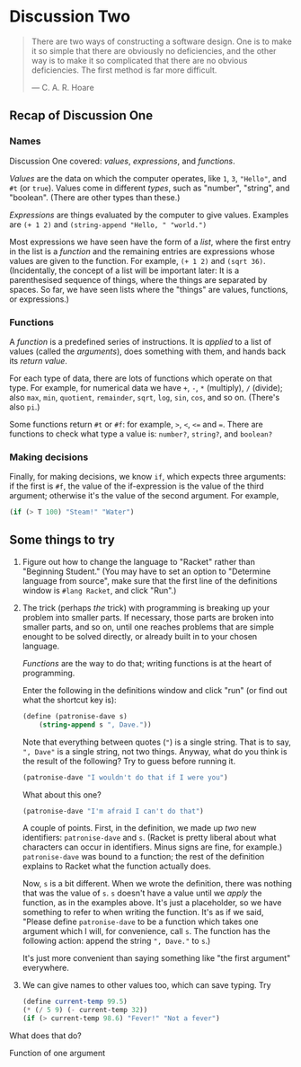 
Discussion Two
==============

> There are two ways of constructing a software design. One is to make it so
> simple that there are obviously no deficiencies, and the other way is to make
> it so complicated that there are no obvious deficiencies. The first method is
> far more difficult.
>
> — C. A. R. Hoare 


Recap of Discussion One
-----------------------

### Names

Discussion One covered: *values*, *expressions*, and *functions*. 

*Values* are the data on which the computer operates, like `1`, `3`, `"Hello"`,
and `#t` (or `true`). Values come in different *types*, such as "number",
"string", and "boolean". (There are other types than these.)

*Expressions* are things evaluated by the computer to give values. Examples are
`(+ 1 2)` and `(string-append "Hello, " "world.")` 

Most expressions we have seen have the form of a *list*, where the first entry in
the list is a *function* and the remaining entries are expressions whose values
are given to the function. For example, `(+ 1 2)` and `(sqrt 36)`. (Incidentally,
the concept of a list will be important later: It is a parenthesised sequence
of things, where the things are separated by spaces. So far, we have seen lists
where the "things" are values, functions, or expressions.) 

### Functions

A *function* is a predefined series of instructions. It is *applied* to a list
of values (called the *arguments*), does something with them, and hands back its
*return value*.

For each type of data, there are lots of functions which operate on that
type. For example, for numerical data we have `+`, `-`, `*` (multiply), `/`
(divide); also `max`, `min`, `quotient`, `remainder`, `sqrt`, `log`, `sin`,
`cos`, and so on. (There's also `pi`.)

Some functions return `#t` or `#f`: for example, `>`, `<`, `<=` and `=`. There
are functions to check what type a value is: `number?`, `string?`, and
`boolean?`

### Making decisions

Finally, for making decisions, we know `if`, which expects three arguments: if
the first is `#f`, the value of the if-expression is the value of the third
argument; otherwise it's the value of the second argument. For example,
```scheme
(if (> T 100) "Steam!" "Water")
```


Some things to try
------------------

1.  Figure out how to change the language to "Racket" rather than "Beginning
	Student." (You may have to set an option to "Determine language from
	source", make sure that the first line of the definitions window is `#lang
	Racket`, and click "Run".)

2.  The trick (perhaps *the* trick) with programming is breaking up your problem
	into smaller parts. If necessary, those parts are broken into smaller parts,
	and so on, until one reaches problems that are simple enought to be solved
	directly, or already built in to your chosen language.
	
	*Functions* are the way to do that; writing functions is at the heart of
     programming.
	
	Enter the following in the definitions window and click "run" (or find out
	what the shortcut key is):
	
	```scheme
	(define (patronise-dave s)
		(string-append s ", Dave."))
	```
	
	Note that everything between quotes (`"`) is a single string. That is to
	say, `", Dave"` is a single string, not two things. Anyway, what do you
	think is the result of the following? Try to guess before running it.
	
	```scheme
	(patronise-dave "I wouldn't do that if I were you")
	```
	
	What about this one?
	
	```scheme
	(patronise-dave "I'm afraid I can't do that")
	```
	
	A couple of points. First, in the definition, we made up *two* new
	identifiers: `patronise-dave` and `s`. (Racket is pretty liberal about what
	characters can occur in identifiers. Minus signs are fine, for example.)
	`patronise-dave` was bound to a function; the rest of the definition
	explains to Racket what the function actually does.
	
	Now, `s` is a bit different. When we wrote the definition, there was nothing
	that was the value of `s`. `s` doesn't have a value until we *apply* the
	function, as in the examples above. It's just a placeholder, so we have
	something to refer to when writing the function. It's as if we said, "Please
	define `patronise-dave` to be a function which takes one argument which I
	will, for convenience, call `s`. The function has the following action:
	append the string `", Dave."` to `s`.)
	
	It's just more convenient than saying something like "the first argument"
	everywhere. 
	
3.  We can give names to other values too, which can save typing. Try

	```scheme
	(define current-temp 99.5)
	(* (/ 5 9) (- current-temp 32))
	(if (> current-temp 98.6) "Fever!" "Not a fever")
	```

What does that do?

	


Function of one argument


	
	
	

